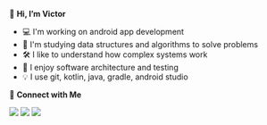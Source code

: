 👋 **Hi, I’m Victor**

- 💻 I'm working on android app development
- 📝 I'm studying data structures and algorithms to solve problems
- 🛠 I like to understand how complex systems work
- 🔬 I enjoy software architecture and testing
- 💡 I use git, kotlin, java, gradle, android studio

🤝 **Connect with Me**

<p align="start">
<a href= "https://github.com/vicfran/"><img src="https://img.icons8.com/material-outlined/27/000000/ball-point-pen.png"/></a>
<a href= "https://www.linkedin.com/in/vdefran/"><img src="https://img.icons8.com/material-outlined/30/000000/linkedin.png"/></a>
<a href= "https://twitter.com/vicdefran"><img src="https://img.icons8.com/material-outlined/30/000000/twitter.png"/></a>
</p>

